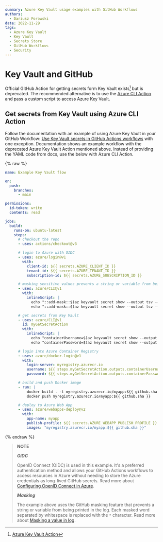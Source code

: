 ```yaml
---
summary: Azure Key Vault usage examples with GitHub Workflows
authors:
  - Dariusz Porowski
date: 2022-11-29
tags:
  - Azure Key Vault
  - Key Vault
  - Secrets Store
  - GitHub Workflows
  - Security
---
```


# Key Vault and GitHub

Official GitHub Action for getting secrets form Key Vault exists[^1] but is deprecated. The recommended alternative is to use the [Azure CLI Action](https://github.com/marketplace/actions/azure-cli-action) and pass a custom script to access Azure Key Vault.

[^1]: [Azure Key Vault Action](https://github.com/Azure/get-keyvault-secrets)

## Get secrets from Key Vault using Azure CLI Action

Follow the documentation with an example of using Azure Key Vault in your GitHub Workflow: [Use Key Vault secrets in GitHub Actions workflows](https://learn.microsoft.com/azure/developer/github/github-key-vault) with one exception. Documentation shows an example workflow with the deprecated Azure Key Vault Action mentioned above. Instead of providing the YAML code from docs, use the below with Azure CLI Action.

{% raw %}

```yaml
name: Example Key Vault flow

on:
  push:
    branches:
      - main

permissions:
  id-token: write
  contents: read

jobs:
  build:
    runs-on: ubuntu-latest
    steps:
      # checkout the repo
      - uses: actions/checkout@v3

      # login to Azure with OIDC
      - uses: azure/login@v1
        with:
          client-id: ${{ secrets.AZURE_CLIENT_ID }}
          tenant-id: ${{ secrets.AZURE_TENANT_ID }}
          subscription-id: ${{ secrets.AZURE_SUBSCRIPTION_ID }}

      # masking sensitive values prevents a string or variable from being printed in the log
      - uses: azure/CLI@v1
        with:
          inlineScript: |
            echo "::add-mask::$(az keyvault secret show --output tsv --vault-name containervault --name containerUsername --query value)"
            echo "::add-mask::$(az keyvault secret show --output tsv --vault-name containervault --name containerPassword --query value)"

      # get secrets from Key Vault
      - uses: azure/CLI@v1
        id: myGetSecretAction
        with:
          inlineScript: |
            echo "containerUsername=$(az keyvault secret show --output tsv --vault-name containervault --name containerUsername --query value)" >> $GITHUB_OUTPUT
            echo "containerPassword=$(az keyvault secret show --output tsv --vault-name containervault --name containerPassword --query value)" >> $GITHUB_OUTPUT

      # login into Azure Container Registry
      - uses: azure/docker-login@v1
        with:
          login-server: myregistry.azurecr.io
          username: ${{ steps.myGetSecretAction.outputs.containerUsername }}
          password: ${{ steps.myGetSecretAction.outputs.containerPassword }}

      # build and push Docker image
      - run: |
          docker build . -t myregistry.azurecr.io/myapp:${{ github.sha }}
          docker push myregistry.azurecr.io/myapp:${{ github.sha }}

      # deploy to Azure Web App
      - uses: azure/webapps-deploy@v2
        with:
          app-name: myapp
          publish-profile: ${{ secrets.AZURE_WEBAPP_PUBLISH_PROFILE }}
          images: "myregistry.azurecr.io/myapp:${{ github.sha }}"
```

{% endraw %}

> **NOTE**
>
> ***OIDC***
>
> OpenID Connect (OIDC) is used in this example. It's a preferred authentication method and allows your GitHub Actions workflows to access resources in Azure without needing to store the Azure credentials as long-lived GitHub secrets. Read more about [Configuring OpenID Connect in Azure](https://docs.github.com/actions/deployment/security-hardening-your-deployments/configuring-openid-connect-in-azure).
>
> ***Masking***
>
> The example above uses the GitHub masking feature that prevents a string or variable from being printed in the log. Each masked word separated by whitespace is replaced with the `*` character. Read more about [Masking a value in log](https://docs.github.com/actions/using-workflows/workflow-commands-for-github-actions#masking-a-value-in-log).
